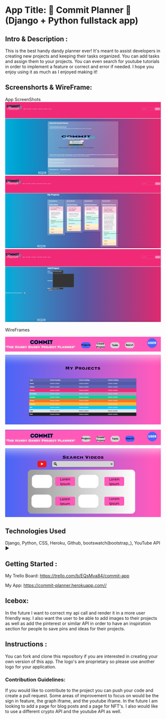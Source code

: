 # App Title: 📓 Commit Planner 📓  (Django + Python fullstack app)
## Intro & Description :
 This is the best handy dandy planner ever! It's meant to assist developers in creating new projects and keeping their tasks organized. You can add tasks and assign them to your projects. You can even search for youtube tutorials in order to implement a feature or correct and error if needed. I hope you enjoy using it as much as I enjoyed making it!
 

## Screenshorts & WireFrame:

 App ScreenShots
![Home](main_app/static/imgs/home.png)
![Projects](main_app/static/imgs/projectsIndex.png)
![ProjectsAdd](main_app/static/imgs/addproject.png)



WireFrames

![WireFrame Search](main_app/static/imgs/wireframeprojects.png)

![WireFrame Learning](main_app/static/imgs/wireframesearch.png)




## Technologies Used

Django, Python, CSS, Heroku, Github, bootswatch(bootstrap_), YouTube API ▶



## Getting Started :

My Trello Board:
<https://trello.com/b/EQsMva84/commit-app>

My App:
<https://commit-planner.herokuapp.com//>

## Icebox:
In the future I want to correct my api call and render it in a more user friendly way. I also want the user to be able to add images to their projects as well as add the pinterest or similar API in order to have an inspiration section for people to save pins and ideas for their projects. 
## Instructions :

You can fork and clone this repository if you are interested in creating your own version of this app. The logo's are proprietary so please use another logo for your application.  

### Contribution Guidelines: 
 
 If you would like to contribute to the project you can push your code and create a pull request. Some areas of improvement to focus on would be the sign in feature, the graph iframe, and the youtube iframe. In the future I am looking to add a page for blog posts and a page for NFT's. I also would like to use a different crypto API and the youtube API as well. 
